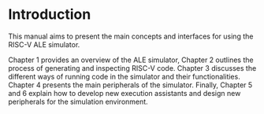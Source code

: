 # Introduction

This manual aims to present the main concepts and interfaces for using the RISC-V ALE simulator.

Chapter 1 provides an overview of the ALE simulator, Chapter 2 outlines the process of generating and inspecting RISC-V code. Chapter 3 discusses the different ways of running code in the simulator and their functionalities. Chapter 4 presents the main peripherals of the simulator. Finally, Chapter 5 and 6 explain how to develop new execution assistants and design new peripherals for the simulation environment.
